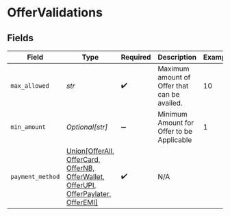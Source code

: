 # OfferValidations


## Fields

| Field                                                                                                                                       | Type                                                                                                                                        | Required                                                                                                                                    | Description                                                                                                                                 | Example                                                                                                                                     |
| ------------------------------------------------------------------------------------------------------------------------------------------- | ------------------------------------------------------------------------------------------------------------------------------------------- | ------------------------------------------------------------------------------------------------------------------------------------------- | ------------------------------------------------------------------------------------------------------------------------------------------- | ------------------------------------------------------------------------------------------------------------------------------------------- |
| `max_allowed`                                                                                                                               | *str*                                                                                                                                       | :heavy_check_mark:                                                                                                                          | Maximum amount of Offer that can be availed.                                                                                                | 10                                                                                                                                          |
| `min_amount`                                                                                                                                | *Optional[str]*                                                                                                                             | :heavy_minus_sign:                                                                                                                          | Minimum Amount for Offer to be Applicable                                                                                                   | 1                                                                                                                                           |
| `payment_method`                                                                                                                            | [Union[OfferAll, OfferCard, OfferNB, OfferWallet, OfferUPI, OfferPaylater, OfferEMI]](../../models/shared/offervalidationspaymentmethod.md) | :heavy_check_mark:                                                                                                                          | N/A                                                                                                                                         |                                                                                                                                             |